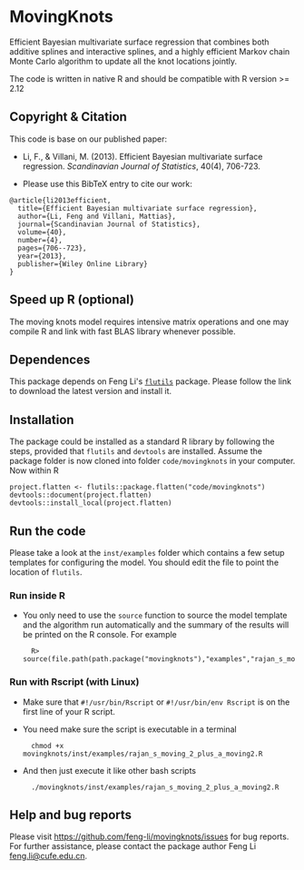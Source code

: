 MovingKnots
===========

Efficient Bayesian multivariate surface regression that combines both additive splines and
interactive splines, and a highly efficient Markov chain Monte Carlo algorithm to update
all the knot locations jointly.


The code is written in native R and should be compatible with R version >= 2.12


Copyright & Citation
--------------------

This code is base on our published paper:

* Li, F., & Villani, M. (2013). Efficient Bayesian multivariate surface
  regression. _Scandinavian Journal of Statistics_, 40(4), 706-723.

* Please use this BibTeX entry to cite our work:

```
@article{li2013efficient,
  title={Efficient Bayesian multivariate surface regression},
  author={Li, Feng and Villani, Mattias},
  journal={Scandinavian Journal of Statistics},
  volume={40},
  number={4},
  pages={706--723},
  year={2013},
  publisher={Wiley Online Library}
}
```





Speed up R (optional)
---------------------

The moving knots model requires intensive matrix operations and one may compile R and
link with fast BLAS library whenever possible.

Dependences
-----------

This package depends on Feng Li's [`flutils`](https://github.com/feng-li/flutils)
package. Please follow the link to download the latest version and install it.


Installation
-------------

The package could be installed as a standard R library by following the steps, provided
that `flutils` and `devtools` are installed. Assume the package folder is now cloned into
folder `code/movingknots` in your computer. Now within R

    project.flatten <- flutils::package.flatten("code/movingknots")
    devtools::document(project.flatten)
    devtools::install_local(project.flatten)

Run the code
------------

Please take a look at the `inst/examples` folder which contains a few setup templates for
configuring the model. You should edit the file to point the location of `flutils`.


### Run inside R

* You only need to use the `source` function to source the model template and the
algorithm run automatically and the summary of the results will be printed on the R
console. For example

        R> source(file.path(path.package("movingknots"),"examples","rajan_s_moving_2_plus_a_moving2.R"))

### Run with Rscript (with Linux)

* Make sure that `#!/usr/bin/Rscript` or `#!/usr/bin/env Rscript` is on the first line of your R script.

* You need make sure the script is executable in a terminal

        chmod +x movingknots/inst/examples/rajan_s_moving_2_plus_a_moving2.R

* And then just execute it like other bash scripts

        ./movingknots/inst/examples/rajan_s_moving_2_plus_a_moving2.R

Help and bug reports
--------------------

Please visit https://github.com/feng-li/movingknots/issues for bug reports. For further
assistance, please contact the package author Feng Li <feng.li@cufe.edu.cn>.
